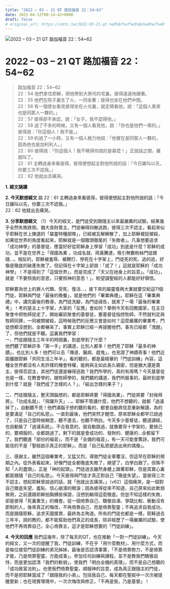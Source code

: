 ```yaml
---
title: "2022 – 03 – 21 QT 路加福音 22：54~62"
date: 2025-04-12T00:14:42+0800
draft: false
# original_url: https://cmtc.tw/2022-03-21-qt-%e8%b7%af%e5%8a%a0%e7%a6%8f%e9%9f%b3-22%ef%bc%9a5462
---
```


![2022 – 03 – 21 QT 路加福音 22：54\~62](/images/qt.jpg   "2022 – 03 – 21 QT 路加福音 22：54\~62")

# 2022 – 03 – 21 QT 路加福音 22：54\~62

> 路加福音 22：54\~62  
> 22：54 他們拿住耶穌，把他帶到大祭司的宅裏。彼得遠遠地跟著。  
> 22：55 他們在院子裏生了火，一同坐著；彼得也坐在他們中間。  
> 22：56 有一個使女看見彼得坐在火光裏，就定睛看他，說：「這個人素來也是同那人一夥的。」  
> 22：57 彼得卻不承認，說：「女子，我不認得他。」  
> 22：58 過了不多的時候，又有一個人看見他，說：「你也是他們一黨的。」彼得說：「你這個人！我不是。」  
> 22：59 約過了一小時，又有一個人極力地說：「他實在是同那人一夥的，因為他也是加利利人。」  
> 22：60 彼得說：「你這個人！我不曉得你說的是甚麼！」正說話之間，雞就叫了。  
> 22：61 主轉過身來看彼得，彼得便想起主對他所說的話：「今日雞叫以先，你要三次不認我。」  
> 22：62 他就出去痛哭。

**1. 經文誦讀**

**2.  今天默想經文**
路 22：61 主轉過身來看彼得，彼得便想起主對他所說的話：「今日雞叫以先，你要三次不認我。」  
22：62 他就出去痛哭。

**3. 分享默想經文**
（1）今天的經文，是門徒受到跟隨主以來最嚴厲的試驗，結果幾乎全然失敗跌倒。猶大貪財賣主，門徒嚇得四散逃跑，彼得三次不認主，看起來似乎耶穌在世上揀選的「屬靈特種部隊」，已經被瓦解解散了，加上耶穌被捉被殺，如果從世界的角度看起來，耶穌就是一個徹頭徹尾的「失敗者」。凡事想要追求「成功神學」的基督徒，應當好好從耶穌身上學習「成功」到底是什麼？耶穌的成功，並不是在世界上「得國為業 ，功成名就、飛黃騰達，吸引無數粉絲門徒跟隨…。相反的，耶穌被羞辱、被鞭打、慘死在十字架上，門徒死的死、逃的逃，好像是徹底的破產失敗了。但記得在十字架上卻說：「成了！」這就是耶穌的「成功神學」！不是得到了「這個世界」，而是完成了「天父在祂身上的旨意」。「成功」，就是「不要照我的意思，只要照神的意思！」，盼望讀聖經的人都能好好領悟。

耶穌要為世上的罪人代贖、受死、復活…，接下來的屬靈復興大業就要交給這11個門徒，耶穌與門徒「最後的晚餐」，就是他們的「畢業典禮」。耶穌在這「畢業典禮」中，講完最後的教導，為門徒洗腳，為門徒禱告，就來了一場「最後的畢業考」！考的是主上十字架，大家的「反應」會如何？舉例今天有回教國家，在主日聚會中把牧師捉走了，開始審訊聚會的基督徒，要基督徒指控牧師，不然就判定與牧師同罪，一同被關被殺，這時候我們的反應又會是如何？這麼嚴厲的畢業考，門徒想都沒想到，全都嚇呆了。事實上耶穌已經一再提醒他們，事先已經都「洩題」了，但他們就是不聽。這裏我們學習：  
一、門徒跟隨主三年半的時間裏，到底學到了什麼？  
他們聽了耶穌許多「第一手」的講道，比別人都多！他們見了耶穌「最多的神蹟」，也比別人多！他們可以去「傳道、醫病、趕鬼」，也見證了神蹟奇事！他們近距離跟耶穌「共同生活三年半」，看的聽的，都是最精華的「門徒訓練」內容，這種全世界都沒有人有許樣的機會特權，能夠與主如此長久親密，但是猶大還是賣主，彼得否認主，其他門徒還是嚇得逃跑？我們所學的，真的有用嗎？今天基督徒也是一樣，在教會學的，跟牧師學的，我們聽的講道，我們所服事的，最終到底學到什麼？就是「我們成了怎樣的人？」、「結出怎樣的果子？」

二、門徒跟隨主，整天頭腦想的，都是耶穌將要「得國為業」、門徒將要「封侯拜將」、「功成名就」、「飛躍升天」…。耶穌不管講什麼，他們不想聽的，就都「過濾掉了」，自動聽不見！他們滿腦子想的聽的看的，都會自動將信息重新解讀，為的是要滿足「自己的私慾」。一直到最後，他們突然才醒悟，原來耶穌全都早已說過了，只是自己當時候糊塗，聽不進去，也聽不明白。今天多少基督徒，聽道讀經，也自動裝了「過濾系統」，不合我意的，就自動跳過，就像要背十字架的，要捨己的，要順服的，全都跳過了。剩下的就是會成功的、發財的、健康的…全都留下了。我們聽進「部份的福音」，而不是「全備的福音」，有一天可能會驚訝，我們可能信的不是「聖經啟示真正的耶穌」，而是「自己私慾塑造出來的偶像」。

三、感謝主，雖然這個畢業考，又猛又烈，導致門徒全軍覆沒，但這早在耶穌的預期之內。從外表看起來，好像門徒全都徹底失敗了，絕望了，白學白跟了。但殊不知「人的盡頭」，正是「神的起頭」。門徒過去雖然身體上跟著耶穌，但是其實心裏都是跟隨「自己的私慾」。今天彼得與門徒才真正對自己「徹底失望」，當彼得三次不認主，想起耶穌曾說過的話，就「他就出去痛哭。」（v62）這個痛哭，是一個對自己徹底失望、羞恥、信心崩潰的眼淚；因為彼得從來不知道，自己原來如此軟弱無用，之前還跟耶穌拍胸膊掛保證，沒想到輸得這麼徹底。但豈不知這樣的失敗，卻是彼得「死裏重生」的機會。從一個倚靠自己、驕傲自滿、爭競比較、衝動沒有節制的人，後來真正的悔改，不再倚靠自己，而是倚靠聖靈；不再追求自我成功，而是跟隨耶穌，追求天國獎賞，最終為主殉道。所有的門徒也都是一樣，耶穌過去三年半，說的教的，都不能幫助他們真正的成長，除非經歷了一場嚴厲的試驗，使他們不再倚靠自己，全心倚靠主，這才是耶穌想要的「門徒訓練」。

**4. 今天的回應**
我們這幾年，除了每天的QT，也在推動「一對一門徒訓練」。今天的經文，又一次的提醒了我，門徒訓練，不在乎「用什麼教材」、用什麼方式，而是每位接受門徒訓練的弟兄姊妹，最後是否認清事實，「不是倚靠勢力，不是倚靠才能，乃是倚靠聖靈，方能成事」。參加任何訓練與課程，並不是教我們驕傲自恃，而是更加認清「我們的軟弱」，使我們「明白全備的真理」，而不是自己想聽的「成功致富法則」。也使我們倚靠聖靈，順服神的旨意，成為真正跟隨主的門徒，而不是把耶穌當成了「跟隨我的小弟」。包括我自己，每天都在聖經中一次次被提醒更新；也在現實環境中，一次次悔改與修正，「不再是我，乃是基督」！
